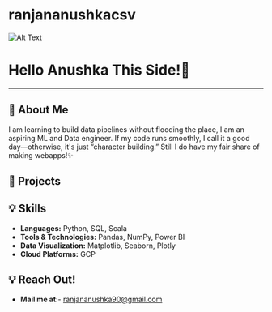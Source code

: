 # ranjananushkacsv

![Alt Text](https://images.pexels.com/photos/28425084/pexels-photo-28425084/free-photo-of-silhouette-of-person-with-bicycle-under-starry-sky.jpeg?auto=compress&cs=tinysrgb&w=1260&h=750&dpr=2)

# Hello Anushka This Side!🦁
---

## 👋 About Me
I am learning to build data pipelines without flooding the place, I am an aspiring ML and Data engineer. If my code runs smoothly, I call it a good day—otherwise, it's just “character building.” Still I do have my fair share of making webapps!✨

## 🚀 Projects

## 💡 Skills
- **Languages:** Python, SQL, Scala
- **Tools & Technologies:** Pandas, NumPy, Power BI
- **Data Visualization:** Matplotlib, Seaborn, Plotly
- **Cloud Platforms:** GCP

## 💡 Reach Out!
- **Mail me at**:- ranjananushka90@gmail.com 


<!---
ranjananushkacsv/ranjananushkacsv is a ✨ special ✨ repository because its `README.md` (this file) appears on your GitHub profile.
You can click the Preview link to take a look at your changes.
--->
